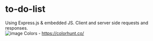 # to-do-list



Using Express.js & embedded JS. Client and server side requests and responses.
</br>
![image](https://github.com/kevinyejoonlee/to-do-list/assets/73869929/cb65c95c-c2dc-4e4e-8656-486066cb01da)
Colors - https://colorhunt.co/

